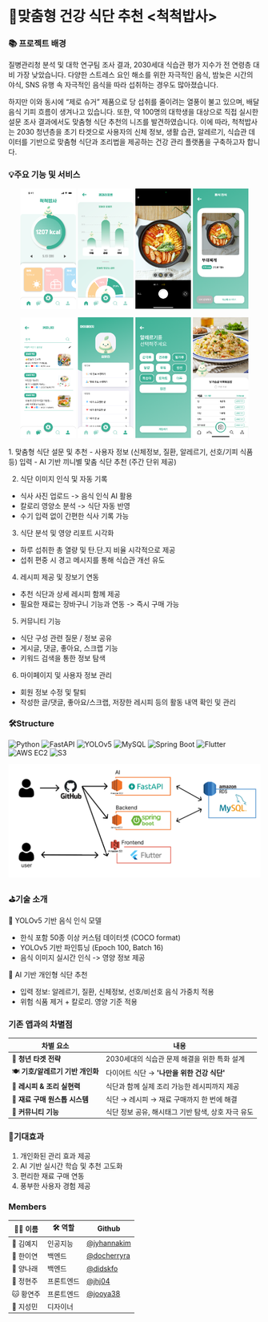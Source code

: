 # 🥗맞춤형 건강 식단 추천 <척척밥사>

### 📚 프로젝트 배경
 질병관리청 분석 및 대학 연구팀 조사 결과, 2030세대 식습관 평가 지수가 전 연령층 대비 가장 낮았습니다. 다양한 스트레스 요인 해소를 위한 자극적인 음식, 밤늦은 시간의 야식, SNS 유행 속 자극적인 음식을 따라 섭취하는 경우도 많아졌습니다.
 
 하지만 이와 동시에 “제로 슈거” 제품으로 당 섭취를 줄이려는 열풍이 불고 있으며, 배달 음식 기피 흐름이 생겨나고 있습니다. 또한, 약 100명의 대학생을 대상으로 직접 실시한 설문 조사 결과에서도 맞춤형 식단 추천의 니즈를 발견하였습니다. 
 이에 따라, 척척밥사는 2030 청년층을 초기 타겟으로 사용자의 신체 정보, 생활 습관, 알레르기, 식습관 데이터를 기반으로 맞춤형 식단과 조리법을 제공하는 건강 관리 플랫폼을 구축하고자 합니다.

 ### 💡주요 기능 및 서비스
 <p align="center">
  <img src="assets/mainpage.png" width="22%" />
  <img src="assets/report.png" width="22%" />
  <img src="assets/camera.png" width="22%" />
  <img src="assets/food_recognize.png" width="22%" />
</p>

<p align="center">
  <img src="assets/community.png" width="22%" />
  <img src="assets/mypage.png" width="22%" />
  <img src="assets/allergy.png" width="22%" />
  <img src="assets/recipe.png" width="22%" />
</p>
 1. 맞춤형 식단 설문 및 추천
 - 사용자 정보 (신체정보, 질환, 알레르기, 선호/기피 식품 등) 입력
 - AI 기반 끼니별 맟춤 식단 추천 (주간 단위 제공)


 2. 식단 이미지 인식 및 자동 기록
- 식사 사진 업로드 -> 음식 인식 AI 활용
- 칼로리 영양소 분석 -> 식단 자동 반영
- 수기 입력 없이 간편한 식사 기록 가능

 3. 식단 분석 및 영양 리포트 시각화
- 하루 섭취한 총 열량 및 탄.단.지 비율 시각적으로 제공
- 섭취 편중 시 경고 메시지를 통해 식습관 개선 유도

 4. 레시피 제공 및 장보기 연동
- 추천 식단과 상세 레시피 함께 제공
- 필요한 재료는 장바구니 기능과 연동 -> 즉시 구매 가능

 5. 커뮤니티 기능
- 식단 구성 관련 질문 / 정보 공유
- 게시글, 댓글, 좋아요, 스크랩 기능
- 키워드 검색을 통한 정보 탐색

 6. 마이페이지 및 사용자 정보 관리
 - 회원 정보 수정 및 탈퇴
 - 작성한 글/댓글, 좋아요/스크랩, 저장한 레시피 등의 활동 내역 확인 및 관리

### 🛠️Structure
![Python](https://img.shields.io/badge/Python-3.11-blue?logo=python&logoColor=white)
![FastAPI](https://img.shields.io/badge/FastAPI-00C7B7?logo=fastapi&logoColor=white)
![YOLOv5](https://img.shields.io/badge/YOLOv5-CustomModel-red)
![MySQL](https://img.shields.io/badge/MySQL-4479A1?logo=mysql&logoColor=white)
![Spring Boot](https://img.shields.io/badge/Spring%20Boot-6DB33F?logo=springboot&logoColor=white)
![Flutter](https://img.shields.io/badge/Flutter-02569B?logo=flutter&logoColor=white)
![AWS EC2](https://img.shields.io/badge/AWS%20EC2-FF9900?logo=amazon-aws&logoColor=white)
![S3](https://img.shields.io/badge/AWS%20S3-569A31?logo=amazon-s3&logoColor=white)




![structure](./assets/structure.png)

 ### ⛳️기술 소개
🍛 YOLOv5 기반 음식 인식 모델
 - 한식 포함 50종 이상 커스텀 데이터셋 (COCO format)
 - YOLOv5 기반 파인튜닝 (Epoch 100, Batch 16)
 - 음식 이미지 실시간 인식 -> 영양 정보 제공

🧠 AI 기반 개인형 식단 추천
 - 입력 정보: 알레르기, 질환, 신체정보, 선호/비선호 음식 가중치 적용
 - 위험 식품 제거 + 칼로리. 영양 기준 적용

### 기존 앱과의 차별점
| 차별 요소                  | 내용                             |
| ---------------------- | ------------------------------ |
| 🎯 **청년 타겟 전략**        | 2030세대의 식습관 문제 해결을 위한 특화 설계    |
| 🍽️ **기호/알레르기 기반 개인화** | 다이어트 식단 → **'나만을 위한 건강 식단'**   |
| 🍳 **레시피 & 조리 실현력**    | 식단과 함께 실제 조리 가능한 레시피까지 제공      |
| 🛒 **재료 구매 원스톱 시스템**   | 식단 → 레시피 → 재료 구매까지 한 번에 해결     |
| 💬 **커뮤니티 기능**         | 식단 정보 공유, 해시태그 기반 탐색, 상호 자극 유도 |


### 🌱기대효과
1. 개인화된 관리 효과 제공
2. AI 기반 실시간 학습 및 추천 고도화
3. 편리한 재료 구매 연동
4. 풍부한 사용자 경험 제공

### Members
| 🧑‍💻 이름 | 🛠 역할 |  Github |
|---------|------|-------------|
| 🐼 김예지 | 인공지능 |[@jyhannakim](https://github.com/jyhannakim)|
| 🐤 한이연 | 백엔드 |[@docherryra](https://github.com/docherryra)  |
| 🐏 양나래 | 백엔드 |[@didskfo](https://github.com/didskfo)  |
| 🐰 정현주 | 프론트엔드 | [@jhj04](https://github.com/jhj04) |
| 🐱 황연주 | 프론트엔드 |[@jooya38](https://github.com/jooya38)  |
| 🐨 지성민 | 디자이너 |  |
